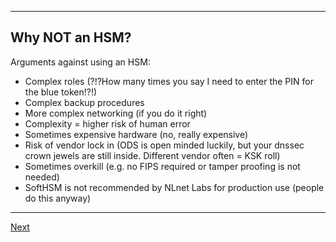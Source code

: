 ---------------
## Why NOT an HSM?
Arguments against using an HSM:
-   Complex roles (?!?How many times you say I need to enter the PIN for the blue token!?!)
-   Complex backup procedures
-   More complex networking (if you do it right)
-   Complexity = higher risk of human error
-   Sometimes expensive hardware (no, really expensive)
-   Risk of vendor lock in (ODS is open minded luckily, but your dnssec crown jewels are still inside. Different vendor often = KSK roll)
-   Sometimes overkill (e.g. no FIPS required or tamper proofing is not needed)
-   SoftHSM is not recommended by NLnet Labs for production use (people do this anyway)
    
----------------------
[Next](https://github.com/niek-sidn/hsm_workshop/blob/main/Slide11.md)
